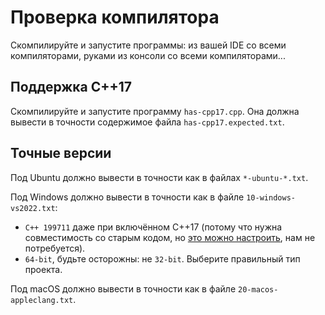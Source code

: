 # Проверка компилятора
Скомпилируйте и запустите программы: из вашей IDE со всеми компиляторами, руками из консоли со всеми компиляторами...

## Поддержка C++17
Скомпилируйте и запустите программу `has-cpp17.cpp`.
Она должна вывести в точности содержимое файла `has-cpp17.expected.txt`.

## Точные версии
Под Ubuntu должно вывести в точности как в файлах `*-ubuntu-*.txt`.

Под Windows должно вывести в точности как в файле `10-windows-vs2022.txt`:

* `C++ 199711` даже при включённом C++17 (потому что нужна совместимость со старым кодом, но [это можно настроить](https://docs.microsoft.com/en-us/cpp/build/reference/zc-cplusplus?view=msvc-160&viewFallbackFrom=vs-2019), нам не потребуется).
* `64-bit`, будьте осторожны: не `32-bit`. Выберите правильный тип проекта.

Под macOS должно вывести в точности как в файле `20-macos-appleclang.txt`.
